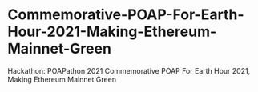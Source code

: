 # Commemorative-POAP-For-Earth-Hour-2021-Making-Ethereum-Mainnet-Green
Hackathon: POAPathon 2021 Commemorative POAP For Earth Hour 2021, Making Ethereum Mainnet Green
